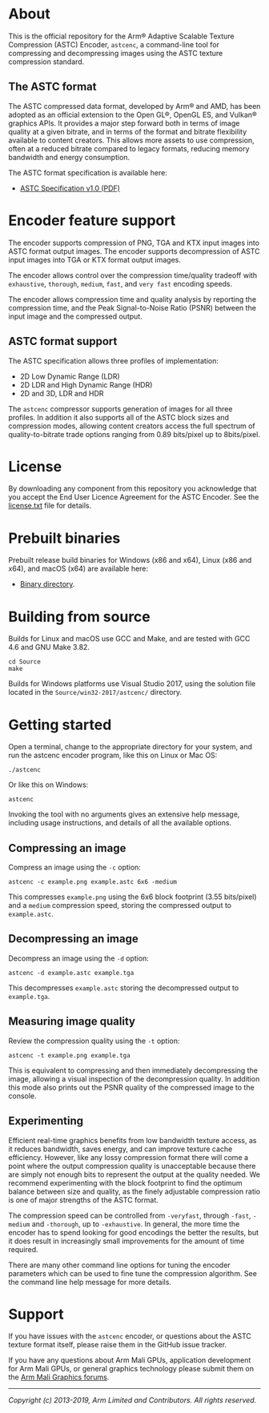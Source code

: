 # About

This is the official repository for the Arm® Adaptive Scalable Texture
Compression (ASTC) Encoder, `astcenc`, a command-line tool for compressing
and decompressing images using the ASTC texture compression standard.

## The ASTC format

The ASTC compressed data format, developed by Arm® and AMD, has been adopted as
an official extension to the Open GL®, OpenGL ES, and Vulkan® graphics APIs. It
provides a major step forward both in terms of image quality at a given
bitrate, and in terms of the format and bitrate flexibility available to
content creators. This allows more assets to use compression, often at a
reduced bitrate compared to legacy formats, reducing memory bandwidth and
energy consumption.

The ASTC format specification is available here:

* [ASTC Specification v1.0 (PDF)](./Documentation/ASTC%20Specification%20v1.0.pdf)

# Encoder feature support

The encoder supports compression of PNG, TGA and KTX input images into ASTC
format output images. The encoder supports decompression of ASTC input images
into TGA or KTX format output images.

The encoder allows control over the compression time/quality tradeoff with
`exhaustive`, `thorough`, `medium`, `fast`, and `very fast` encoding speeds.

The encoder allows compression time and quality analysis by reporting the
compression time, and the Peak Signal-to-Noise Ratio (PSNR) between the input
image and the compressed output.

## ASTC format support

The ASTC specification allows three profiles of implementation:

* 2D Low Dynamic Range (LDR)
* 2D LDR and High Dynamic Range (HDR)
* 2D and 3D, LDR and HDR

The `astcenc` compressor supports generation of images for all three profiles.
In addition it also supports all of the ASTC block sizes and compression
modes, allowing content creators access the full spectrum of quality-to-bitrate
trade options ranging from 0.89 bits/pixel up to 8bits/pixel.

# License

By downloading any component from this repository you acknowledge that you
accept the End User Licence Agreement for the ASTC Encoder. See the
[license.txt](license.txt) file for details.

# Prebuilt binaries

Prebuilt release build binaries for Windows (x86 and x64), Linux (x86 and x64),
and macOS (x64) are available here:

* [Binary directory](/Binary/).

# Building from source

Builds for Linux and macOS use GCC and Make, and are tested with GCC 4.6 and
GNU Make 3.82.

```
cd Source
make
```

Builds for Windows platforms use Visual Studio 2017, using the solution file
located in the `Source/win32-2017/astcenc/` directory.

# Getting started

Open a terminal, change to the appropriate directory for your system, and run
the astcenc encoder program, like this on Linux or Mac OS:

    ./astcenc

Or like this on Windows:

    astcenc

Invoking the tool with no arguments gives an extensive help message, including
usage instructions, and details of all the available options.

## Compressing an image

Compress an image using the `-c` option:

    astcenc -c example.png example.astc 6x6 -medium

This compresses `example.png` using the 6x6 block footprint (3.55 bits/pixel)
and a `medium` compression speed, storing the compressed output to
`example.astc`.

## Decompressing an image

Decompress an image using the `-d` option:

    astcenc -d example.astc example.tga

This decompresses `example.astc` storing the decompressed output to
`example.tga`.

## Measuring image quality

Review the compression quality using the `-t` option:

    astcenc -t example.png example.tga

This is equivalent to compressing and then immediately decompressing the
image, allowing a visual inspection of the decompression quality. In addition
this mode also prints out the PSNR quality of the compressed image to the
console.

## Experimenting

Efficient real-time graphics benefits from low bandwidth texture access,
as it reduces bandwidth, saves energy, and can improve texture cache
efficiency. However, like any lossy compression format there will come a point
where the output compression quality is unacceptable because there are simply
not enough bits to represent the output at the quality needed. We recommend
experimenting with the block footprint to find the optimum balance between size
and quality, as the finely adjustable compression ratio is one of major
strengths of the ASTC format.

The compression speed can be controlled from `-veryfast`, through `-fast`,
`-medium` and `-thorough`, up to `-exhaustive`. In general, the more time the
encoder has to spend looking for good encodings the better the results, but it
does result in increasingly small improvements for the amount of time required.

There are many other command line options for tuning the encoder parameters
which can be used to fine tune the compression algorithm. See the command line
help message for more details.

# Support

If you have issues with the `astcenc` encoder, or questions about the ASTC
texture format itself, please raise them in the GitHub issue tracker.

If you have any questions about Arm Mali GPUs, application development for Arm
Mali GPUs, or general graphics technology please submit them on the [Arm Mali
Graphics forums](https://community.arm.com/graphics/).

- - -

_Copyright (c) 2013-2019, Arm Limited and Contributors. All rights reserved._
